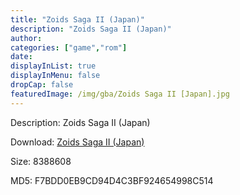 ```yaml
---
title: "Zoids Saga II (Japan)"
description: "Zoids Saga II (Japan)"
author: 
categories: ["game","rom"]
date: 
displayInList: true
displayInMenu: false
dropCap: false
featuredImage: /img/gba/Zoids Saga II [Japan].jpg
---
```


Description: Zoids Saga II (Japan)

Download: <a style="text-decoration:underline;" href="https://mega.nz/#!rCQWEIjD!6j29_9MrZdk1EyTT_SQlU2H9cEbdrZ9qm2-GVmxav2Q" target = "_blank" rel = "nofollow" > Zoids Saga II (Japan)</a>

Size: 8388608

MD5: F7BDD0EB9CD94D4C3BF924654998C514

